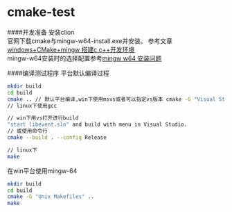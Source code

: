 # cmake-test
####开发准备
安装clion \
官网下载cmake与mingw-w64-install.exe并安装。
参考文章[windows+CMake+mingw 搭建c c++开发环境](https://www.cnblogs.com/herelsp/p/8679200.html) \
mingw-w64安装时的选择配置参考[mingw w64 安装问题](https://zhidao.baidu.com/question/1382951261644564380.html)

####编译测试程序
平台默认编译过程
```bash
mkdir build
cd build
cmake .. // 默认平台编译,win下使用msvs或者可以指定vs版本 cmake -G "Visual Studio 15" ..
// linux下使用gcc

// win下用vs打开进行build
"start libevent.sln" and build with menu in Visual Studio.
// 或使用命令行
cmake --build . --config Release

// linux下
make
```
在win平台使用mingw-64
```bash
mkdir build
cd build
cmake -G "Unix Makefiles" ..
make
```
